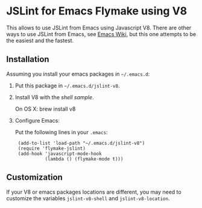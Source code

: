 JSLint for Emacs Flymake using V8
=================================

This allows to use JSLint from Emacs using Javascript V8.  There are
other ways to use JSLint from Emacs, see
[Emacs Wiki](http://www.emacswiki.org/emacs/FlymakeJavaScript), but this one
attempts to be the easiest and the fastest.

Installation
------------

Assuming you install your emacs packages in `~/.emacs.d`:

1. Put this package in `~/.emacs.d/jslint-v8`.

2. Install V8 with the _shell sample_.

   On OS X:
	    brew install v8

3. Configure Emacs:

    Put the following lines in your `.emacs`:

        (add-to-list 'load-path "~/.emacs.d/jslint-v8")
        (require 'flymake-jslint)
        (add-hook 'javascript-mode-hook
                  (lambda () (flymake-mode t)))

Customization
-------------

If your V8 or emacs packages locations are different, you may need to customize the variables
`jslint-v8-shell` and `jslint-v8-location`.
